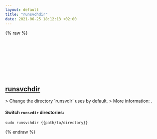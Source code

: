 ```yaml
---
layout: default
title: "runsvchdir"
date: 2021-06-25 18:12:13 +02:00
---
```

{% raw %}
<h2 id="runsvchdir">
  <a href="/en/common/runsvchdir.html">runsvchdir</a> <a href="#runsvchdir"><svg class="icon">
    <use href="/assets/images/unicode_sprite.svg#link" />
  </svg></a>
</h2>
> Change the directory `runsvdir` uses by default.
> More information: <https://manpages.ubuntu.com/manpages/latest/man8/runsvchdir.8.html>.

#### Switch `runsvdir` directories:
```shell
sudo runsvchdir {{path/to/directory}}
```
{% endraw %}